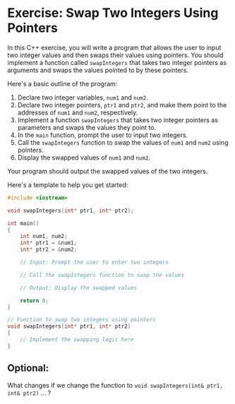# Exercise: Swap Two Integers Using Pointers

In this C++ exercise, you will write a program that allows the user to input two integer values and then swaps their values using pointers. You should implement a function called `swapIntegers` that takes two integer pointers as arguments and swaps the values pointed to by these pointers.

Here's a basic outline of the program:

1. Declare two integer variables, `num1` and `num2`.
2. Declare two integer pointers, `ptr1` and `ptr2`, and make them point to the addresses of `num1` and `num2`, respectively.
3. Implement a function `swapIntegers` that takes two integer pointers as parameters and swaps the values they point to.
4. In the `main` function, prompt the user to input two integers.
5. Call the `swapIntegers` function to swap the values of `num1` and `num2` using pointers.
6. Display the swapped values of `num1` and `num2`.

Your program should output the swapped values of the two integers.

Here's a template to help you get started:

```cpp
#include <iostream>

void swapIntegers(int* ptr1, int* ptr2);

int main()
{
    int num1, num2;
    int* ptr1 = &num1;
    int* ptr2 = &num2;

    // Input: Prompt the user to enter two integers

    // Call the swapIntegers function to swap the values

    // Output: Display the swapped values

    return 0;
}

// Function to swap two integers using pointers
void swapIntegers(int* ptr1, int* ptr2)
{
    // Implement the swapping logic here
}

 ```

## Optional:
What changes if we change the function to
`void swapIntegers(int& ptr1, int& ptr2)` ... ?
